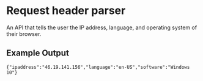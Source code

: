 # Request header parser

An API that tells the user the IP address, language, and operating system of their browser.

## Example Output
```
{"ipaddress":"46.19.141.156","language":"en-US","software":"Windows 10"}
```
